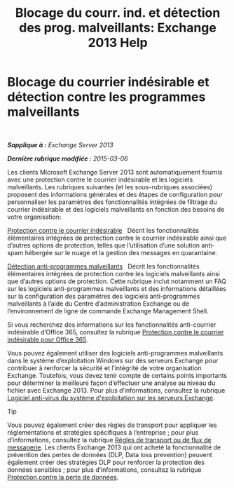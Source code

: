 ﻿---
title: 'Blocage du courr. ind. et détection des prog. malveillants: Exchange 2013 Help'
TOCTitle: Blocage du courrier indésirable et détection contre les programmes malveillants
ms:assetid: 07d0f42d-2adc-48bf-b07f-189a560d365b
ms:mtpsurl: https://technet.microsoft.com/fr-fr/library/JJ150481(v=EXCHG.150)
ms:contentKeyID: 50477469
ms.date: 04/24/2018
mtps_version: v=EXCHG.150
ms.translationtype: HT
---

# Blocage du courrier indésirable et détection contre les programmes malveillants

 

_**Sapplique à :** Exchange Server 2013_

_**Dernière rubrique modifiée :** 2015-03-06_

Les clients Microsoft Exchange Server 2013 sont automatiquement fournis avec une protection contre le courrier indésirable et les logiciels malveillants. Les rubriques suivantes (et les sous-rubriques associées) proposent des informations générales et des étapes de configuration pour personnaliser les paramètres des fonctionnalités intégrées de filtrage du courrier indésirable et des logiciels malveillants en fonction des besoins de votre organisation:

[Protection contre le courrier indésirable](anti-spam-protection-exchange-2013-help.md)   Décrit les fonctionnalités élémentaires intégrées de protection contre le courrier indésirable ainsi que d’autres options de protection, telles que l’utilisation d’une solution anti-spam hébergée sur le nuage et la gestion des messages en quarantaine.

[Détection anti-programmes malveillants](anti-malware-protection-exchange-2013-help.md)   Décrit les fonctionnalités élémentaires intégrées de protection contre les logiciels malveillants ainsi que d’autres options de protection. Cette rubrique inclut notamment un FAQ sur les logiciels anti-programmes malveillants et des informations détaillées sur la configuration des paramètres des logiciels anti-programmes malveillants à l’aide du Centre d’administration Exchange ou de l’environnement de ligne de commande Exchange Management Shell.

Si vous recherchez des informations sur les fonctionnalités anti-courrier indésirable d’Office 365, consultez la rubrique [Protection contre le courrier indésirable pour Office 365](https://support.office.com/fr-fr/article/office-365-email-anti-spam-protection-6a601501-a6a8-4559-b2e7-56b59c96a586?ui=en-us%26rs=en-us%26ad=us).

Vous pouvez également utiliser des logiciels anti-programmes malveillants dans le système d’exploitation Windows sur des serveurs Exchange pour contribuer à renforcer la sécurité et l’intégrité de votre organisation Exchange. Toutefois, vous devez tenir compte de certains points importants pour déterminer la meilleure façon d’effectuer une analyse au niveau du fichier avec Exchange 2013. Pour plus d’informations, consultez la rubrique [Logiciel anti-virus du système d'exploitation sur les serveurs Exchange](anti-virus-software-in-the-operating-system-on-exchange-servers-exchange-2013-help.md).

> [!TIP]
> Vous pouvez également créer des règles de transport pour appliquer les réglementations et stratégies spécifiques à l’entreprise ; pour plus d’informations, consultez la rubrique <a href="mail-flow-rules-transport-rules-in-exchange-2013-exchange-2013-help.md">Règles de transport ou de flux de messagerie</a>. Les clients Exchange 2013 qui ont acheté la fonctionnalité de prévention des pertes de données (DLP, Data loss prevention) peuvent également créer des stratégies DLP pour renforcer la protection des données sensibles ; pour plus d’informations, consultez la rubrique <a href="https://docs.microsoft.com/fr-fr/exchange/security-and-compliance/data-loss-prevention/data-loss-prevention">Protection contre la perte de données</a>.

